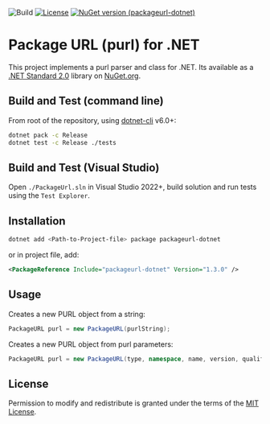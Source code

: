 ![Build](https://github.com/package-url/packageurl-dotnet/actions/workflows/build.yml/badge.svg)
[![License][license-image]][license-url]
[![NuGet version (packageurl-dotnet)](https://img.shields.io/nuget/v/packageurl-dotnet)](https://www.nuget.org/packages/packageurl-dotnet/)

Package URL (purl) for .NET
=========

This project implements a purl parser and class for .NET. Its available as a [.NET Standard 2.0](https://docs.microsoft.com/en-us/dotnet/standard/net-standard) library on [NuGet.org](https://www.nuget.org/packages/packageurl-dotnet/).

Build and Test (command line)
-------------------

From root of the repository, using [dotnet-cli](https://docs.microsoft.com/en-us/dotnet/core/tools/) v6.0+:

```sh
dotnet pack -c Release
dotnet test -c Release ./tests
````

Build and Test (Visual Studio)
-------------------

Open `./PackageUrl.sln` in Visual Studio 2022+, build solution and run tests using the `Test Explorer`.

Installation
-------------------

```sh
dotnet add <Path-to-Project-file> package packageurl-dotnet
```

or in project file, add:

```xml
<PackageReference Include="packageurl-dotnet" Version="1.3.0" />
```

Usage
-------------------

Creates a new PURL object from a string:
```c#
PackageURL purl = new PackageURL(purlString);
````

Creates a new PURL object from purl parameters:
```c#
PackageURL purl = new PackageURL(type, namespace, name, version, qualifiers, subpath);
````

License
-------------------

Permission to modify and redistribute is granted under the terms of the
[MIT License](https://github.com/package-url/packageurl-dotnet/blob/master/LICENSE).

[license-image]: https://img.shields.io/badge/license-mit%20license-brightgreen.svg
[license-url]: https://github.com/package-url/packageurl-dotnet/blob/master/LICENSE
